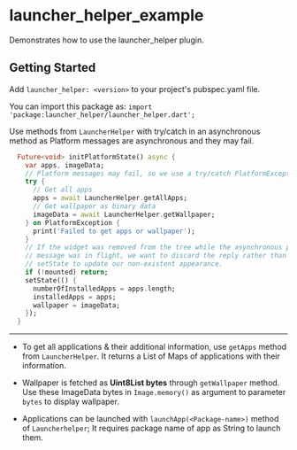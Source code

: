 # launcher_helper_example

Demonstrates how to use the launcher_helper plugin.

## Getting Started

Add `launcher_helper: <version>` to your project's pubspec.yaml file.

You can import this package as: `import 'package:launcher_helper/launcher_helper.dart';`

Use methods from `LauncherHelper` with try/catch in an asynchronous method as Platform messages are
asynchronous and they may fail.

```dart
  Future<void> initPlatformState() async {
    var apps, imageData;
    // Platform messages may fail, so we use a try/catch PlatformException.
    try {
      // Get all apps
      apps = await LauncherHelper.getAllApps;
      // Get wallpaper as binary data
      imageData = await LauncherHelper.getWallpaper;
    } on PlatformException {
      print('Failed to get apps or wallpaper');
    }
    // If the widget was removed from the tree while the asynchronous platform
    // message was in flight, we want to discard the reply rather than calling
    // setState to update our non-existent appearance.
    if (!mounted) return;
    setState(() {
      numberOfInstalledApps = apps.length;
      installedApps = apps;
      wallpaper = imageData;
    });
  }
```

________

- To get all applications & their additional information, use `getApps` method from `LauncherHelper`. It returns a List of Maps of applications with their information.

- Wallpaper is fetched as **Uint8List bytes** through `getWallpaper` method. Use these ImageData bytes in `Image.memory()` as argument to parameter `bytes` to display wallpaper.

- Applications can be launched with `launchApp(<Package-name>)` method of `Launcherhelper`; It requires package name of app as String to launch them.
